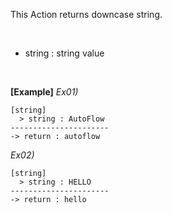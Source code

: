 This Action returns downcase string.

<br/>

- string : string value

<br/>

**[Example]**
*Ex01)*
```
[string]
  > string : AutoFlow
----------------------
-> return : autoflow
```
*Ex02)*
```
[string]
  > string : HELLO
----------------------
-> return : hello
```
